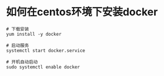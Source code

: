 # 如何在centos环境下安装docker

``` shell
# 下载安装
yum install -y docker 

# 启动服务
systemctl start docker.service

# 开机自动启动
sudo systemctl enable docker
```

